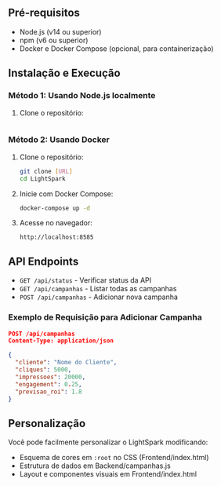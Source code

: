 
## Pré-requisitos

- Node.js (v14 ou superior)
- npm (v6 ou superior)
- Docker e Docker Compose (opcional, para containerização)

## Instalação e Execução

### Método 1: Usando Node.js localmente

1. Clone o repositório: 
   ```

### Método 2: Usando Docker

1. Clone o repositório:
   ```bash
   git clone [URL]
   cd LightSpark
   ```

2. Inicie com Docker Compose:
   ```bash
   docker-compose up -d
   ```

3. Acesse no navegador:
   ```
   http://localhost:8585
   ```

## API Endpoints

- `GET /api/status` - Verificar status da API
- `GET /api/campanhas` - Listar todas as campanhas
- `POST /api/campanhas` - Adicionar nova campanha

### Exemplo de Requisição para Adicionar Campanha

```json
POST /api/campanhas
Content-Type: application/json

{
  "cliente": "Nome do Cliente",
  "cliques": 5000,
  "impressoes": 20000,
  "engagement": 0.25,
  "previsao_roi": 1.8
}
```

## Personalização

Você pode facilmente personalizar o LightSpark modificando:

- Esquema de cores em `:root` no CSS (Frontend/index.html)
- Estrutura de dados em Backend/campanhas.js
- Layout e componentes visuais em Frontend/index.html

